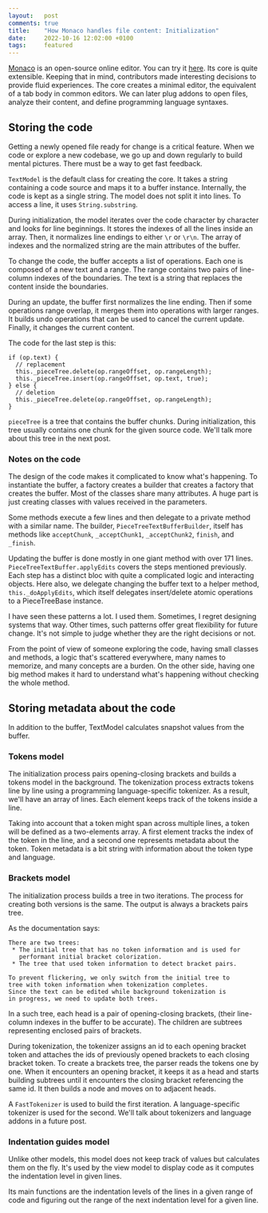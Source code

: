 ```yaml
---
layout:   post
comments: true
title:    "How Monaco handles file content: Initialization"
date:     2022-10-16 12:02:00 +0100
tags:     featured
---
```


[Monaco](https://github.com/microsoft/monaco-editor) is an open-source online editor.
You can try it [here](https://microsoft.github.io/monaco-editor/playground.html).
Its core is quite extensible.
Keeping that in mind, contributors made interesting decisions to provide fluid experiences.
The core creates a minimal editor,
the equivalent of a tab body in common editors.
We can later plug addons to open files, analyze their content,
and define programming language syntaxes.

## Storing the code

Getting a newly opened file ready for change is a critical feature.
When we code or explore a new codebase, we go up and down regularly to build mental pictures.
There must be a way to get fast feedback.

`TextModel` is the default class for creating the core.
It takes a string containing a code source and maps it to a buffer instance.
Internally, the code is kept as a single string.
The model does not split it into lines.
To access a line, it uses `String.substring`.

During initialization, the model iterates over the code character by character
and looks for line beginnings. It stores the indexes of all the lines inside an array.
Then, it normalizes line endings to either `\r` or `\r\n`.
The array of indexes and the normalized string are the main attributes of the buffer.

To change the code, the buffer accepts a list of operations.
Each one is composed of a new text and a range.
The range contains two pairs of line-column indexes of the boundaries.
The text is a string that replaces the content inside the boundaries.

During an update, the buffer first normalizes the line ending.
Then if some operations range overlap, it merges them into operations with larger ranges.
It builds undo operations that can be used to cancel the current update.
Finally, it changes the current content.

The code for the last step is this:
```
if (op.text) {
  // replacement
  this._pieceTree.delete(op.rangeOffset, op.rangeLength);
  this._pieceTree.insert(op.rangeOffset, op.text, true);
} else {
  // deletion
  this._pieceTree.delete(op.rangeOffset, op.rangeLength);
}
```

`pieceTree` is a tree that contains the buffer chunks.
During initialization, this tree usually contains one chunk for the given source code.
We'll talk more about this tree in the next post.

### Notes on the code

The design of the code makes it complicated to know what's happening.
To instantiate the buffer, a factory creates a builder that creates a factory that creates the buffer.
Most of the classes share many attributes.
A huge part is just creating classes with values received in the parameters.

Some methods execute a few lines and then delegate to a private method with a similar name.
The builder, `PieceTreeTextBufferBuilder`, itself has methods like `acceptChunk`, `_acceptChunk1`,
`_acceptChunk2`, `finish`, and `_finish`.

Updating the buffer is done mostly in one giant method with over 171 lines.
`PieceTreeTextBuffer.applyEdits` covers the steps mentioned previously.
Each step has a distinct bloc with quite a complicated logic and interacting objects.
Here also, we delegate changing the buffer text to a helper method, `this._doApplyEdits`, which itself
delegates insert/delete atomic operations to a PieceTreeBase instance.

I have seen these patterns a lot. I used them. Sometimes, I regret designing systems that way.
Other times, such patterns offer great flexibility for future change.
It's not simple to judge whether they are the right decisions or not.

From the point of view of someone exploring the code, having small classes and methods,
a logic that's scattered everywhere, many names to memorize, and many concepts
are a burden.
On the other side, having one big method makes it hard to understand what's happening without checking
the whole method.

## Storing metadata about the code

In addition to the buffer, TextModel calculates snapshot values from the buffer.

### Tokens model

The initialization process pairs opening-closing brackets
and builds a tokens model in the background.
The tokenization process extracts tokens line by line using
a programming language-specific tokenizer.
As a result, we'll have an array of lines.
Each element keeps track of the tokens inside a line.

Taking into account that a token might span across multiple lines,
a token will be defined as a two-elements array.
A first element tracks the index of the token in the line,
and a second one represents metadata about the token.
Token metadata is a bit string with information about the token type and language.

### Brackets model

The initialization process builds a tree in two iterations.
The process for creating both versions is the same.
The output is always a brackets pairs tree.

As the documentation says:
```
There are two trees:
 * The initial tree that has no token information and is used for
   performant initial bracket colorization.
 * The tree that used token information to detect bracket pairs.

To prevent flickering, we only switch from the initial tree to
tree with token information when tokenization completes.
Since the text can be edited while background tokenization is
in progress, we need to update both trees.
```

In a such tree, each head is a pair of opening-closing brackets,
(their line-column indexes in the buffer to be accurate).
The children are subtrees representing enclosed pairs of brackets.

During tokenization, the tokenizer assigns an id to each opening bracket token and attaches
the ids of previously opened brackets to each closing bracket token.
To create a brackets tree, the parser reads the tokens one by one.
When it encounters an opening bracket,
it keeps it as a head and starts building subtrees until it encounters
the closing bracket referencing the same id.
It then builds a node and moves on to adjacent heads.

A `FastTokenizer` is used to build the first iteration.
A language-specific tokenizer is used for the second.
We'll talk about tokenizers and language addons in a future post.

### Indentation guides model

Unlike other models, this model does not keep track of values
but calculates them on the fly.
It's used by the view model to display code
as it computes the indentation level in given lines.

Its main functions are the indentation levels of the lines in a given
range of code and figuring out the range of the next indentation level for
a given line.
